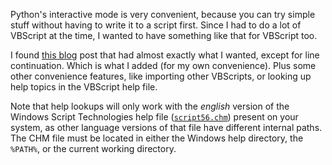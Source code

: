Python's interactive mode is very convenient, because you can try simple stuff
without having to write it to a script first. Since I had to do a lot of
VBScript at the time, I wanted to have something like that for VBScript too.

I found [this blog][1] post that had almost exactly what I wanted, except for
line continuation. Which is what I added (for my own convenience). Plus some
other convenience features, like importing other VBScripts, or looking up help
topics in the VBScript help file.

Note that help lookups will only work with the *english* version of the Windows
Script Technologies help file ([`script56.chm`][2]) present on your system, as
other language versions of that file have different internal paths. The CHM file
must be located in either the Windows help directory, the `%PATH%`, or the
current working directory.

[1]: http://www.kryogenix.org/days/2004/04/01/interactivevbscript
[2]: http://download.microsoft.com/download/winscript56/Install/5.6/W982KMeXP/EN-US/scrdoc56en.exe
